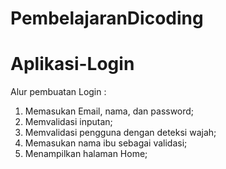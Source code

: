 # PembelajaranDicoding
# Aplikasi-Login
Alur pembuatan Login :
1. Memasukan Email, nama, dan password;
2. Memvalidasi inputan;
3. Memvalidasi pengguna dengan deteksi wajah;
4. Memasukan nama ibu sebagai validasi;
5. Menampilkan halaman Home;
